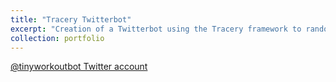 ```yaml
---
title: "Tracery Twitterbot"
excerpt: "Creation of a Twitterbot using the Tracery framework to randomly post bite-sized motivational fitness and wellbeing tweets every hour<br/><img src='/images/twb.png'>"
collection: portfolio
---
```


[@tinyworkoutbot Twitter account](https://twitter.com/tinyworkoutbot)

